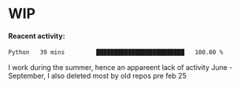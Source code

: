 # WIP

#### Reacent activity:
<!--START_SECTION:waka-->

```txt
Python   39 mins         █████████████████████████   100.00 %
```

<!--END_SECTION:waka-->

I work during the summer, hence an appareent lack of activity June - September, I also deleted most by old repos pre feb 25
